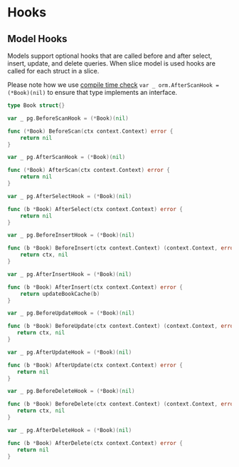 # Hooks

## Model Hooks

Models support optional hooks that are called before and after select, insert,
update, and delete queries. When slice model is used hooks are called for each
struct in a slice.

Please note how we use
[compile time check](https://medium.com/@matryer/golang-tip-compile-time-checks-to-ensure-your-type-satisfies-an-interface-c167afed3aae)
`var _ orm.AfterScanHook = (*Book)(nil)` to ensure that type implements an
interface.

```go
type Book struct{}

var _ pg.BeforeScanHook = (*Book)(nil)

func (*Book) BeforeScan(ctx context.Context) error {
    return nil
}

var _ pg.AfterScanHook = (*Book)(nil)

func (*Book) AfterScan(ctx context.Context) error {
    return nil
}

var _ pg.AfterSelectHook = (*Book)(nil)

func (b *Book) AfterSelect(ctx context.Context) error {
    return nil
}

var _ pg.BeforeInsertHook = (*Book)(nil)

func (b *Book) BeforeInsert(ctx context.Context) (context.Context, error) {
    return ctx, nil
}

var _ pg.AfterInsertHook = (*Book)(nil)

func (b *Book) AfterInsert(ctx context.Context) error {
    return updateBookCache(b)
}

var _ pg.BeforeUpdateHook = (*Book)(nil)

func (b *Book) BeforeUpdate(ctx context.Context) (context.Context, error) {
   return ctx, nil
}

var _ pg.AfterUpdateHook = (*Book)(nil)

func (b *Book) AfterUpdate(ctx context.Context) error {
   return nil
}

var _ pg.BeforeDeleteHook = (*Book)(nil)

func (b *Book) BeforeDelete(ctx context.Context) (context.Context, error) {
   return ctx, nil
}

var _ pg.AfterDeleteHook = (*Book)(nil)

func (b *Book) AfterDelete(ctx context.Context) error {
   return nil
}
```
